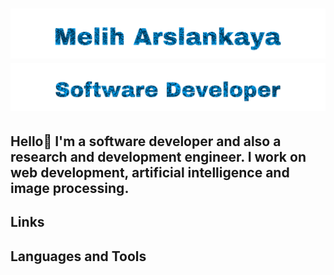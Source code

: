 <h1 align="center">
  <img src="https://github.com/meliharslankaya/meliharslankaya/blob/main/Melih%20Arslankaya.svg" alt="Melih Arslankaya" />
  <img src="https://github.com/meliharslankaya/meliharslankaya/blob/main/Software%20Developer.svg" alt="Software Developer" />
</h1>


## Hello👋 I'm a software developer and also a research and development engineer. I work on web development, artificial intelligence and image processing.


## Links 


## Languages and Tools
